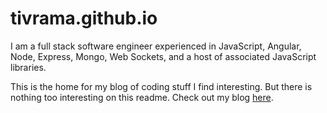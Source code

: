 # tivrama.github.io

I am a full stack software engineer experienced in JavaScript, Angular, Node, Express, Mongo, Web Sockets, and a host of associated JavaScript libraries.

This is the home for my blog of coding stuff I find interesting.  But there is nothing too interesting on this readme.  Check out my blog [here](http://tivrama.github.io).